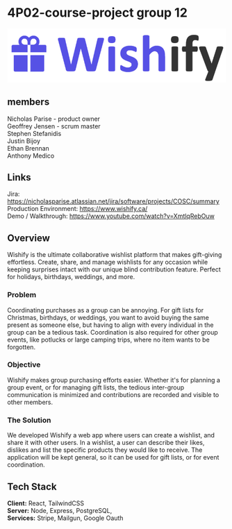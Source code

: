 # 4P02-course-project group 12

![Wishify.](wishify/public/assets/wishify.png)

## members

Nicholas Parise - product owner  
Geoffrey Jensen - scrum master  
Stephen Stefanidis  
Justin Bijoy  
Ethan Brennan  
Anthony Medico

## Links
Jira: https://nicholasparise.atlassian.net/jira/software/projects/COSC/summary  
Production Environment: https://www.wishify.ca/  
Demo / Walkthrough: https://www.youtube.com/watch?v=XmtlqRebOuw  

## Overview
Wishify is the ultimate collaborative wishlist platform that makes gift-giving effortless. Create, share, and manage wishlists for any occasion while keeping surprises intact with our unique blind contribution feature. Perfect for holidays, birthdays, weddings, and more.

### Problem
Coordinating purchases as a group can be annoying. For gift lists for Christmas, birthdays, or weddings, you want to avoid buying the same present as someone else, but having to align with every individual in the group can be a tedious task. Coordination is also required for other group events, like potlucks or large camping trips, where no item wants to be forgotten.  

### Objective
Wishify makes group purchasing efforts easier. Whether it's for planning a group event, or for managing gift lists, the tedious inter-group communication is minimized and contributions are recorded and visible to other members.  

### The Solution
We developed Wishify a web app where users can create a wishlist, and share it with other users. In a wishlist, a user can describe their likes, dislikes and list the specific products they would like to receive. The application will be kept general, so it can be used for gift lists, or for event coordination.  

## Tech Stack

**Client:** React, TailwindCSS  
**Server:** Node, Express, PostgreSQL,   
**Services:** Stripe, Mailgun, Google Oauth  
